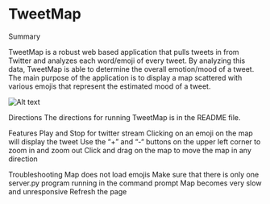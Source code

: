 # TweetMap
Summary
 
TweetMap is a robust web based application that pulls tweets in from Twitter and analyzes each word/emoji of every tweet. By analyzing this data, TweetMap is able to determine the overall emotion/mood of a tweet. The main purpose of the application is to display a map scattered with various emojis that represent the estimated mood of a tweet.

![Alt text](https://github.com/Sarcastick/TweetMap/blob/master/TweetMap.PNG) 

Directions
The directions for running TweetMap is in the README file.

Features
  Play and Stop for twitter stream
 	Clicking on an emoji on the map will display the tweet
  Use the “+” and “-“ buttons on the upper left corner to zoom in and zoom out
  Click and drag on the map to move the map in any direction

Troubleshooting
Map does not load emojis
  Make sure that there is only one server.py program running in the command prompt 
Map becomes very slow and unresponsive
  Refresh the page

